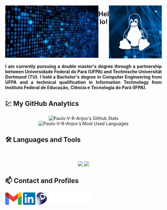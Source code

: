 <p align="center">
  <img src="https://raw.githubusercontent.com/Paulo-V-R-Anjos/Paulo-V-R-Anjos/master/intro/binary.gif" width="300px" align="left"/> 
  <img src="https://raw.githubusercontent.com/Paulo-V-R-Anjos/Paulo-V-R-Anjos/master/intro/linux.png" width="170px" align="right"/>
</p>

<h2 align="center">Hello!</h2>

<br clear="all">


<br>
<div style="text-align: justify;">
<b>I am currently pursuing a double master's degree through a partnership between Universidade Federal do Pará (UFPA) and Technische Universität Dortmund (TU). I hold a Bachelor's degree in Computer Engineering from UFPA and a technical qualification in Information Technology from Instituto Federal de Educação, Ciência e Tecnologia do Pará (IFPA).</b>
</div>

## 💹 My GitHub Analytics

<div align=center>
  <img width=390 src="https://github-readme-stats.vercel.app/api?username=Paulo-V-R-Anjos&theme=transparent&count_private=true&show_icons=true&rank_icon=github&locale=en" alt="Paulo-V-R-Anjos's GitHub Stats" />
  <img width=325 src="https://github-readme-stats.vercel.app/api/top-langs?username=Paulo-V-R-Anjos&theme=transparent&layout=donut&hide=css&langs_count=8&border_radius=10&show_icons=true&locale=en" alt="Paulo-V-R-Anjos's Most Used Languages" />
</div>

## 🛠️ Languages and Tools

<br>

<p align="center">
  <img src="https://skillicons.dev/icons?i=mongodb,html,css,git,figma,aws,dart,flutter,docker,c,cpp,obsidian,raspberrypi,androidstudio" />
  <img src="https://skillicons.dev/icons?i=mysql,sqlite,python,vscode,linux,ubuntu,latex,gitlab,matlab,flask,arduino,anaconda" />
</p>


## 📫 Contact and Profiles

[<img src="https://raw.githubusercontent.com/Paulo-V-R-Anjos/Paulo-V-R-Anjos/master/socials/gmail.png" height="40em" align="center" alt="Contact Paulo on Gmail" title="Contact Paulo on Gmail"/>](mailto:vinicius.rios40@gmail.com)
[<img src="https://raw.githubusercontent.com/Paulo-V-R-Anjos/Paulo-V-R-Anjos/master/socials/linkedin.png" height="40em" align="center" alt="Follow Paulo-V-R-Anjos on LinkedIn" title="Follow Paulo-V-R-Anjos on LinkedIn"/>](https://linkedin.com/in/Paulo-V-R-Anjos)
[<img src="https://raw.githubusercontent.com/Paulo-V-R-Anjos/Paulo-V-R-Anjos/master/socials/lattes.png" height="40em" align="center" alt="Follow Paulo-V-R-Anjos on Lattes" title="Follow Paulo-V-R-Anjos on Lattes"/>](http://lattes.cnpq.br/9696724055949612)
[<img src="https://raw.githubusercontent.com/Paulo-V-R-Anjos/Paulo-V-R-Anjos/master/socials/ieee.svg" height="40em" align="center" alt="Follow Paulo-V-R-Anjos on IEEEXplore" title="Follow Paulo-V-R-Anjos on IEEEXplore"/>](https://ieeexplore.ieee.org/author/264399272423522)



<!--
**Paulo-V-R-Anjos/Paulo-V-R-Anjos** is a ✨ _special_ ✨ repository because its `README.md` (this file) appears on your GitHub profile.

Here are some ideas to get you started:

- 🔭 I’m currently working on ...
- 🌱 I’m currently learning ...
- 👯 I’m looking to collaborate on ...
- 🤔 I’m looking for help with ...
- 💬 Ask me about ...
- 📫 How to reach me: ...
- 😄 Pronouns: ...
- ⚡ Fun fact: ...
-->
